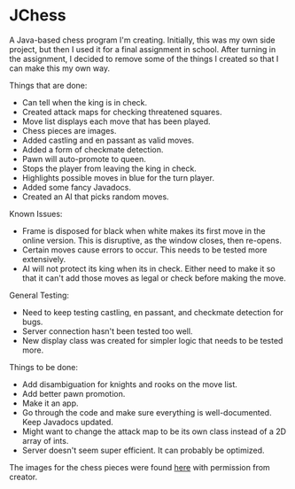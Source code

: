 JChess
=======

A Java-based chess program I'm creating.
Initially, this was my own side project, but then I used it for a final assignment in school.
After turning in the assignment, I decided to remove some of the things I created so that I can make this my own way.

Things that are done:
- Can tell when the king is in check.
- Created attack maps for checking threatened squares.
- Move list displays each move that has been played.
- Chess pieces are images.
- Added castling and en passant as valid moves.
- Added a form of checkmate detection.
- Pawn will auto-promote to queen.
- Stops the player from leaving the king in check.
- Highlights possible moves in blue for the turn player.
- Added some fancy Javadocs.
- Created an AI that picks random moves.

Known Issues:
- Frame is disposed for black when white makes its first move in the online version. This is disruptive, as the window closes, then re-opens.
- Certain moves cause errors to occur. This needs to be tested more extensively.
- AI will not protect its king when its in check. Either need to make it so that it can't add those moves as legal or check before making the move.

General Testing:
- Need to keep testing castling, en passant, and checkmate detection for bugs.
- Server connection hasn't been tested too well.
- New display class was created for simpler logic that needs to be tested more.

Things to be done:
- Add disambiguation for knights and rooks on the move list.
- Add better pawn promotion.
- Make it an app.
- Go through the code and make sure everything is well-documented. Keep Javadocs updated.
- Might want to change the attack map to be its own class instead of a 2D array of ints.
- Server doesn't seem super efficient. It can probably be optimized.

The images for the chess pieces were found [here](http://ixian.com/chess/) with permission from creator.
